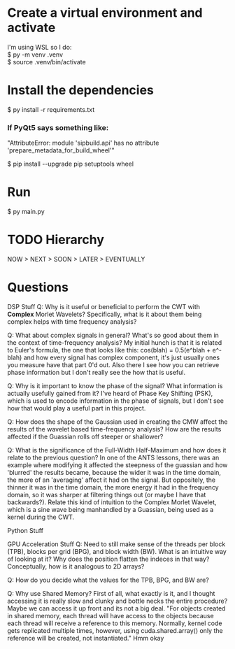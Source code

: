 # Create a virtual environment and activate 
I'm using WSL so I do:  
$ py -m venv .venv  
$ source .venv/bin/activate  

# Install the dependencies
$ py install -r requirements.txt

### If PyQt5 says something like:  
"AttributeError: module 'sipbuild.api' has no attribute 
'prepare_metadata_for_build_wheel'" 

$ pip install --upgrade pip setuptools wheel

# Run 
$ py main.py

# TODO Hierarchy
NOW > NEXT > SOON > LATER > EVENTUALLY

# Questions

DSP Stuff
Q: Why is it useful or beneficial to perform the CWT with **Complex** Morlet 
Wavelets? Specifically, what is it about them being complex helps with time
frequency analysis?

Q: What about complex signals in general? What's so good about them in the 
context of time-frequency analysis? My initial hunch is that it is related to 
Euler's formula, the one that looks like this: cos(blah) = 0.5(e^blah + e^-blah)
and how every signal has complex component, it's just usually ones you measure
have that part 0'd out. Also there I see how you can retrieve phase information
but I don't really see the how that is useful.

Q: Why is it important to know the phase of the signal? What information is
actually usefully gained from it? I've heard of Phase Key Shifting (PSK), which
is used to encode information in the phase of signals, but I don't see how that
would play a useful part in this project.

Q: How does the shape of the Gaussian used in creating the CMW affect the 
results of the wavelet based time-frequency analysis? How are the results 
affected if the Guassian rolls off steeper or shallower? 

Q: What is the significance of the Full-Width Half-Maximum and how does it 
relate to the previous question? In one of the ANTS lessons, there was an 
example where modifying it affected the steepness of the guassian and how 
'blurred' the results became, because the wider it was in the time domain, the 
more of an 'averaging' affect it had on the signal. But oppositely, the thinner 
it was in the time domain, the more energy it had in the frequency domain, so 
it was sharper at filtering things out (or maybe I have that backwards?). 
Relate this kind of intuition to the Complex Morlet Wavelet, which is a sine 
wave being manhandled by a Guassian, being used as a kernel during the CWT.

Python Stuff

GPU Acceleration Stuff
Q: Need to still make sense of the threads per block (TPB), blocks per grid 
(BPG), and block width (BW). What is an intuitive way of looking at it? Why does the position
flatten the indeces in that way? Conceptually, how is it analogous to 2D arrays?

Q: How do you decide what the values for the TPB, BPG, and BW are?

Q: Why use Shared Memory? First of all, what exactly is it, and I thought 
accessing it is really slow and clunky and bottle necks the entire procedure?
Maybe we can access it up front and its not a big deal. 
"For objects created in shared memory, each thread will have access to the 
objects because each thread will receive a reference to this memory. Normally, 
kernel code gets replicated multiple times, however, using cuda.shared.array()
only the reference will be created, not instantiated." Hmm okay